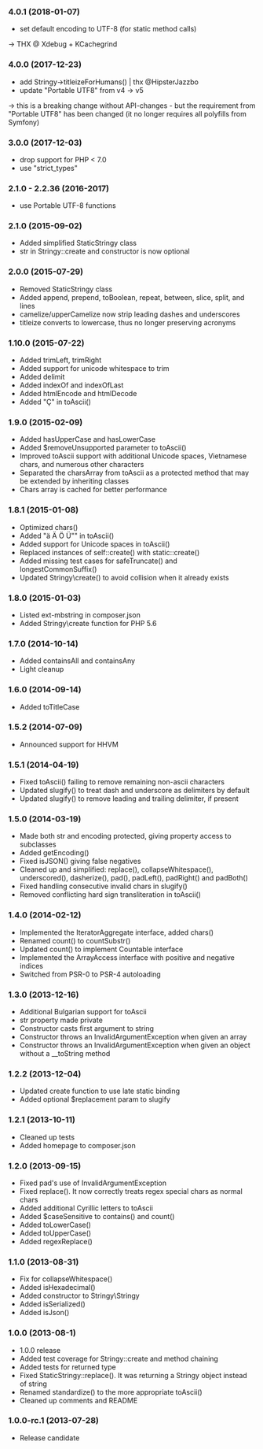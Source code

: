 ### 4.0.1 (2018-01-07)

- set default encoding to UTF-8 (for static method calls)

 -> THX @ Xdebug + KCachegrind


### 4.0.0 (2017-12-23)

- add Stringy->titleizeForHumans() | thx @HipsterJazzbo
- update "Portable UTF8" from v4 -> v5
 
 -> this is a breaking change without API-changes - but the requirement from 
 "Portable UTF8" has been changed (it no longer requires all polyfills from Symfony)
 

### 3.0.0 (2017-12-03)

- drop support for PHP < 7.0
- use "strict_types"


### 2.1.0 - 2.2.36 (2016-2017)

- use Portable UTF-8 functions 


### 2.1.0 (2015-09-02)

- Added simplified StaticStringy class
- str in Stringy::create and constructor is now optional


### 2.0.0 (2015-07-29)

- Removed StaticStringy class
- Added append, prepend, toBoolean, repeat, between, slice, split, and lines
- camelize/upperCamelize now strip leading dashes and underscores
- titleize converts to lowercase, thus no longer preserving acronyms


### 1.10.0 (2015-07-22)

- Added trimLeft, trimRight
- Added support for unicode whitespace to trim
- Added delimit
- Added indexOf and indexOfLast
- Added htmlEncode and htmlDecode
- Added "Ç" in toAscii()


### 1.9.0 (2015-02-09)

- Added hasUpperCase and hasLowerCase
- Added $removeUnsupported parameter to toAscii()
- Improved toAscii support with additional Unicode spaces, Vietnamese chars,
   and numerous other characters
- Separated the charsArray from toAscii as a protected method that may be
   extended by inheriting classes
- Chars array is cached for better performance


### 1.8.1 (2015-01-08)

- Optimized chars()
- Added "ä Ä Ö Ü"" in toAscii()
- Added support for Unicode spaces in toAscii()
- Replaced instances of self::create() with static::create()
- Added missing test cases for safeTruncate() and longestCommonSuffix()
- Updated Stringy\create() to avoid collision when it already exists


### 1.8.0 (2015-01-03)

- Listed ext-mbstring in composer.json
- Added Stringy\create function for PHP 5.6


### 1.7.0 (2014-10-14)

- Added containsAll and containsAny
- Light cleanup


### 1.6.0 (2014-09-14)

- Added toTitleCase


### 1.5.2 (2014-07-09)

- Announced support for HHVM


### 1.5.1 (2014-04-19)

- Fixed toAscii() failing to remove remaining non-ascii characters
- Updated slugify() to treat dash and underscore as delimiters by default
- Updated slugify() to remove leading and trailing delimiter, if present


### 1.5.0 (2014-03-19)

- Made both str and encoding protected, giving property access to subclasses
- Added getEncoding()
- Fixed isJSON() giving false negatives
- Cleaned up and simplified: replace(), collapseWhitespace(), underscored(),
    dasherize(), pad(), padLeft(), padRight() and padBoth()
- Fixed handling consecutive invalid chars in slugify()
- Removed conflicting hard sign transliteration in toAscii()


### 1.4.0 (2014-02-12)

- Implemented the IteratorAggregate interface, added chars()
- Renamed count() to countSubstr()
- Updated count() to implement Countable interface
- Implemented the ArrayAccess interface with positive and negative indices
- Switched from PSR-0 to PSR-4 autoloading


### 1.3.0 (2013-12-16)

- Additional Bulgarian support for toAscii
- str property made private
- Constructor casts first argument to string
- Constructor throws an InvalidArgumentException when given an array
- Constructor throws an InvalidArgumentException when given an object without
    a __toString method


### 1.2.2 (2013-12-04)

- Updated create function to use late static binding
- Added optional $replacement param to slugify


### 1.2.1 (2013-10-11)

- Cleaned up tests
- Added homepage to composer.json


### 1.2.0 (2013-09-15)

- Fixed pad's use of InvalidArgumentException
- Fixed replace(). It now correctly treats regex special chars as normal chars
- Added additional Cyrillic letters to toAscii
- Added $caseSensitive to contains() and count()
- Added toLowerCase()
- Added toUpperCase()
- Added regexReplace()


### 1.1.0 (2013-08-31)

- Fix for collapseWhitespace()
- Added isHexadecimal()
- Added constructor to Stringy\Stringy
- Added isSerialized()
- Added isJson()


### 1.0.0 (2013-08-1)

- 1.0.0 release
- Added test coverage for Stringy::create and method chaining
- Added tests for returned type
- Fixed StaticStringy::replace(). It was returning a Stringy object instead of string
- Renamed standardize() to the more appropriate toAscii()
- Cleaned up comments and README


### 1.0.0-rc.1 (2013-07-28)

- Release candidate
